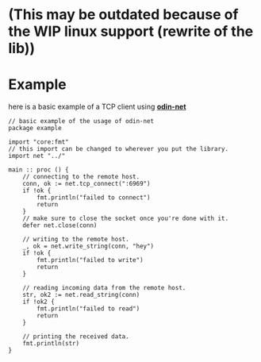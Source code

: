 # (This may be outdated because of the WIP linux support (rewrite of the lib))

# Example
here is a basic example of a TCP client using **[odin-net](https://github.com/restartfu/odin-net)**
```odin
// basic example of the usage of odin-net
package example

import "core:fmt"
// this import can be changed to wherever you put the library.
import net "../"

main :: proc () {
    // connecting to the remote host.
    conn, ok := net.tcp_connect(":6969")
    if !ok {
        fmt.println("failed to connect")
        return
    }
    // make sure to close the socket once you're done with it.
    defer net.close(conn)
    
    // writing to the remote host.
    _, ok = net.write_string(conn, "hey")
    if !ok {
        fmt.println("failed to write")
        return
    }
    
    // reading incoming data from the remote host.
    str, ok2 := net.read_string(conn)
    if !ok2 {
        fmt.println("failed to read")
        return
    }
    
    // printing the received data.
    fmt.println(str)
}
```
